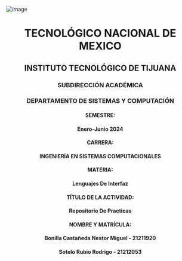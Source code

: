 ![image](https://github.com/N3STOR121/ClaseLenguajes/assets/169103991/be344c29-6506-4675-af57-ed2ad22d7a82)

<div align="center">

# TECNOLÓGICO NACIONAL DE MEXICO
## INSTITUTO TECNOLÓGICO DE TIJUANA

### SUBDIRECCIÓN ACADÉMICA
### DEPARTAMENTO DE SISTEMAS Y COMPUTACIÓN

#### SEMESTRE:
#### Enero-Junio 2024

#### CARRERA:
#### INGENIERÍA EN SISTEMAS COMPUTACIONALES

#### MATERIA:
#### Lenguajes De Interfaz

#### TÍTULO DE LA ACTIVIDAD:
#### Repositorio De Practicas

#### NOMBRE Y MATRÍCULA:
#### Bonilla Castañeda Nestor Miguel - 21211920
#### Sotelo Rubio Rodrigo - 21212053

</div>
